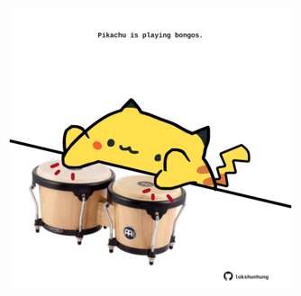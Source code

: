 <!-- built at 07/10/2023, 21:00:46 UTC -->
<p align="center">
  <img width="500" height="500" src="./ReadmeImage.svg">
</p>
